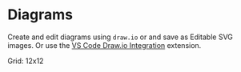 # Diagrams

Create and edit diagrams using `draw.io` or and save as Editable SVG images.
Or use the [VS Code Draw.io Integration](https://marketplace.visualstudio.com/items?itemName=hediet.vscode-drawio) extension.

Grid: 12x12
